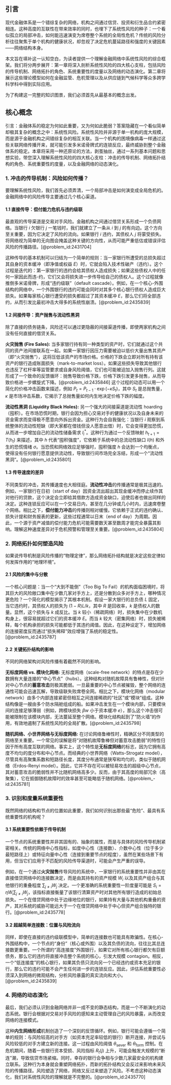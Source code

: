 ## 引言
现代金融体系是一个错综复杂的网络，机构之间通过信贷、投资和衍生品合约紧密相连。这种高度的互联性在带来效率的同时，也埋下了系统性风险的种子：一个看似孤立的局部冲击，如何能迅速演变为席卷整个系统的全局性危机？传统的风险分析往往聚焦于单个机构的健康状况，却忽视了决定危机蔓延路径和强度的关键因素——网络结构本身。

本文旨在填补这一认知空白，为读者提供一个理解金融网络中系统性风险的综合框架。我们将分两步展开：第一章将深入剖析系统性风险的四大核心支柱，包括风险的传导机制、网络拓扑的角色、系统重要性的度量以及网络的动态演化。第二章将展示这些理论模型如何在金融监管、危机管理以及从供应链到气候科学等众多跨学科学科中得到实际应用。

为了构建这一完整的知识图景，我们必须首先从最基本的概念出发。

## 核心概念

引言：金融体系的稳定为何如此重要，又为何如此脆弱？答案隐藏在一个看似简单却极其复杂的概念之中：系统性风险。系统性风险并非源于单一机构的庞大规模，而是源于金融机构之间错综复杂的相互关联。当一个机构的困境像病毒一样通过这些关联网络传播开来，就可能引发多米诺骨牌式的连锁反应，最终威胁到整个金融体系的稳定。本章将采用一种还原论的方法，剥茧抽丝，通过一系列基本问题和思想实验，带您深入理解系统性风险的四大核心支柱：冲击的传导机制、网络拓扑结构的角色、系统重要性的度量，以及金融网络的动态演化。

### 1. 冲击的传导机制：风险如何传播？

要理解系统性风险，我们首先必须弄清，一个局部冲击是如何演变成全局危机的。金融网络中的风险传导主要通过几个核心渠道。

#### 1.1 直接传导：偿付能力危机与违约级联

最直观的传导渠道是交易对手风险。金融机构之间通过借贷关系形成一个负债网络。当银行 $i$ 欠银行 $j$ 一笔钱时，我们就建立了一条从 $i$ 到 $j$ 的有向边。这个方向至关重要，因为它决定了风险的流向。如果银行 $i$ 违约，其债权人 $j$ 将蒙受损失。将网络视为简单的无向图会掩盖这种关键的方向性，从而可能严重低估或错误评估风险的传播路径。[@problem_id:2431704]

这种传导的基本机制可以归结为一个简单的规则：当一家银行所遭受的总损失超过其自身的资本缓冲（即净值或权益 $E$）时，它就会陷入技术性破产（违约）。这个过程是迭代的：第一家银行的违约会给其债权人造成损失；如果这些债权人中的任何一家因此而违-约，它们又会将损失进一步传导给自己的债权人。这个过程就像推倒多米诺骨牌，形成“违约级联”（default cascade）。例如，在一个核心-外围结构的网络中，一个外围银行的违约可能会同时对其多个核心银行债权人造成巨大损失。如果每家核心银行遭受的损失都超过了其资本缓冲 $E$，那么它们将全部违约，从而引发比最初冲击大得多的系统性崩溃。[@problem_id:2435839]

#### 1.2 间接传导：资产抛售与流动性黑洞

除了直接的债务链条，风险还可以通过更隐蔽的间接渠道传播，即使两家机构之间没有任何直接的借贷关系。

**火灾抛售 (Fire Sales):** 当多家银行持有同一种类型的资产时，它们就通过这个共同的资产池间接联系在一起。如果一家银行因压力需要被迫以低价大量出售其资产（即“火灾抛售”），这将压低该资产的市场价格。价格的下跌会立即对所有持有该资产的银行造成账面损失（mark-to-market loss）。如果这些损失导致其他银行也违反了杠杆率等监管要求或自身风险阈值，它们也可能被迫加入抛售行列。这就形成了一个致命的反馈循环：抛售导致价格下跌，价格下跌引发更多抛售，从而导致价格进一步螺旋式下降。[@problem_id:2435846] 这个过程的动态可以用一个简化的价格冲击函数来描述，例如 $P_t = P_{t-1} \cdot \exp(-\kappa S_t)$，其中 $S_t$ 是总抛售量，$\kappa$ 是市场冲击系数，它揭示了总抛售量如何内生地决定价格下跌的幅度。

**流动性黑洞 (Liquidity Black Holes):** 另一个强大的间接渠道是流动性 hoarding（囤积）。在市场恐慌时期，银行会因为担心交易对手的健康状况以及自身未来的资金需求而变得极不愿意向外拆出资金。这种行为会自我强化：当银行 $i$ 观察到系统整体的流动性短缺（即大家都在借钱但没人愿意出借）时，它会变得更加恐慌，从而进一步增加自己的流动性储备需求 $l^*_i$。这种行为通过一个反馈映射 $h_{t+1} = T(h_t)$ 来描述，其中 $h$ 代表“囤积强度”，它依赖于系统中的总流动性缺口 $I(h)$ 和外生的恐慌情绪 $\sigma$。当恐慌和网络效应足够强时，囤积强度 $h$ 会达到一个均衡点，使得没有任何银行愿意提供流动性，导致银行间市场完全冻结，形成一个“流动性黑洞”。[@problem_id:2435801]

#### 1.3 传导速度的差异

不同类型的冲击，其传播速度也大相径庭。**流动性冲击**的传播通常是极其迅速的。例如，一家银行在日初（start of day）因资金流出超出其现金缓冲而停止续作其对他行的贷款，这个决定会立即给其借款方造成资金缺口，迫使后者也做出同样的决定。这种连锁反应可以在一个交易日内，甚至在几分钟或几小时内，迅速席卷整个网络。相比之下，**偿付能力冲击**的传播则相对缓慢。它依赖于正式的违约确认、损失计提和财务报表的更新，这些过程通常以日末（end of day）为周期。因此，一个源于资产减值的偿付能力危机可能需要数天甚至数周才能完全暴露其影响。理解这种速度差异对于危机预警和管理至关重要。[@problem_id:2435804]

### 2. 网络拓扑如何塑造风险

如果说传导机制是风险传播的“物理定律”，那么网络拓扑结构就是决定这些定律如何发挥作用的“地理环境”。

#### 2.1 风险的集中与分散

一个核心问题是：当一个“大到不能倒”（Too Big To Fail）的机构面临困境时，将其巨大的风险敞口集中在少数几家对手方上，还是分散到众多对手方上，哪种情况更危险？一个简化的模型揭示了其根本机制。假设一家大银行的总负债 $L$ 固定，当它违约时，其债权人的损失为 $(1-R)L/k$，其中 $R$ 是回收率，$k$ 是债权人的数量。显然，这个损失与 $k$ 成反比。当 $k$ 较小（稀疏网络）时，损失集中在少数机构身上，很容易就超过它们的资本缓冲 $E$。而当 $k$ 较大（密集网络）时，损失被稀释，每个机构承担的损失可能都低于其违约阈值。因此，在这种设定下，增加网络的连接密度反而通过“损失稀释”效应增强了系统的稳定性。[@problem_id:2435787]

#### 2.2 关键拓扑结构的影响

不同的网络架构对风险传播有着截然不同的影响。

**无标度网络 vs. 模块化网络:** 无标度网络（scale-free network）的特点是存在少数拥有大量连接的“中心节点”（hubs）。这种结构对随机故障具有鲁棒性，但对针对中心节点的**蓄意攻击**则极其脆弱。一旦最重要的中心节点被摧毁，整个网络的连通性可能会迅速瓦解，导致级联失败席卷全网。相比之下，模块化网络（modular network）由多个内部连接紧密但相互之间连接稀疏的“社区”或“模块”组成。这种结构像是一艘由多个防水隔舱组成的船。如果冲击发生在一个模块内部，只要模块间的连接足够薄弱（例如，跨模块损失 $\beta w$ 小于资本缓冲 $e$），那么这个冲击很可能被限制在该模块内部，无法蔓延至整个网络。模块化结构起到了“防火墙”的作用，有效地遏制了系统性风险的全局扩散。[@problem_id:2435798]

**随机网络、小世界网络与无标度网络:** 在讨论网络鲁棒性时，精确区分不同类型的网络至关重要。一个常见的误解是将“对随机故障鲁棒但对蓄意攻击脆弱”的特性归因于所有高度互联的网络。事实上，这个特性是**无标度网络**的标志，因为它拥有高度不均匀的度分布和中心节点。而经典的小世界网络（Watts-Strogatz model），尽管具有高聚集系数和短路径长度，其度分布通常是狭窄和均匀的，类似于随机网络（Erdos-Renyi model）。因此，它并不存在可以被轻易攻击的超级中心节点，其对蓄意攻击的脆弱性并不比随机网络高多少。反而，由于其高度的局部冗余（高聚集），它在抵御随机故障时的效率甚至可能略低于随机网络。[@problem_-id:2435781]

### 3. 识别和度量系统重要性

既然网络的结构和节点的位置如此重要，我们如何识别出那些最“危险”、最具有系统重要性的机构呢？

#### 3.1 系统重要性依赖于传导机制

一个节点的系统重要性并非其固有的、抽象的属性，而是与具体的风险传导机制紧密相关。传统的网络中心性指标，如度中心性（连接数）、介数中心性（位于多少最短路径上）或特征向量中心性（连接到重要节点的程度），虽然在某些场景下有用，但当它们应用于不匹配的风险传导渠道时，可能会产生严重的误导。

例如，在一个通过**火灾抛售**传导风险的系统中，一家银行的系统重要性并非由其在直接借贷网络中的连接数决定，而是由其持有的资产规模 $W_i$ 以及其资产组合与其他银行的重叠程度 $\sum_{j \neq i} W_j$ 决定。一个更准确的系统重要性一阶度量可能是 $S_i = \eta W_i \sum_{j \neq i} W_j$，该指标直接衡量了该银行清算资产时对其他所有银行造成的初始总损失。一个在借贷网络中处于边缘地位的银行，如果持有大量与其他机构重叠的资产，其对系统的威胁可能远大于一个在借贷网络中处于中心但资产组合独特的银行。[@problem_id:2435778]

#### 3.2 超越简单连接数：位置与风险流向

同样，即使在直接的违约级联模型中，简单的连接数也可能具有欺骗性。在核心-外围结构中，一个节点的“身份”（核心或外围）以及其负债的流向，往往比其总连接数更重要。一个所谓的“高连接度”外围银行，如果它对所有核心银行都欠有巨额债务，那么它的违约将直接冲击整个系统的核心，引发大规模 contagion。相反，一个“低连接度”的核心银行，如果其负债只流向另一个已经违约或资本充足的银行，那么它的违约可能不会产生任何进一步的连锁反应。因此，评估系统重要性必须深入到网络的微观结构，分析风险暴露的真实流向和大小。[@problem_id:2435839]

### 4. 网络的动态演化

最后，我们必须认识到金融网络并非一成不变的静态结构，而是一个不断演化的动态系统。银行会根据对交易对手风险的感知来主动管理自己的风险暴露，从而改变网络的连接模式。

这种**内生网络形成**机制创造了一个深刻的反馈循环。例如，银行可能会遵循一个简单的规则：与风险较高的对手方（如资本充足率较低的银行）断开连接，并尝试与风险较低的对手方建立新的连接。这一过程由风险阈值 $\theta_{\text{sever}}$ 和 $\theta_{\text{form}}$ 控制。在危机期间，随着一些银行资本受损、风险指标 $R_t(j)$ 上升，可能会触发大规模的“断连”潮，导致信贷市场紧缩。同时，幸存的银行会争相与少数几家最安全的机构建立联系。这种行为本身就会重塑网络拓扑，而新的拓扑结构又会反过来影响未来风险的传播路径。风险塑造了网络，网络又反过来塑造了风险。不考虑这种动态演化，我们对系统性风险的理解就是不完整的。[@problem_id:2435770]

